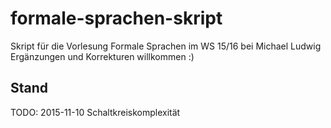 # formale-sprachen-skript
Skript für die Vorlesung Formale Sprachen im WS 15/16 bei Michael Ludwig
Ergänzungen und Korrekturen willkommen :)

## Stand
TODO: 2015-11-10
Schaltkreiskomplexität
